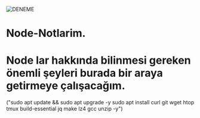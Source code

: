 ![DENEME](https://github.com/tolga06060/Node-Notlarim/blob/main/Minimalist%20_NodeWan_.jpg)
# Node-Notlarim.
# Node lar hakkında bilinmesi gereken önemli şeyleri burada bir araya getirmeye çalışacağım.
("sudo apt update && sudo apt upgrade -y
sudo apt install curl git wget htop tmux build-essential jq make lz4 gcc unzip -y")
